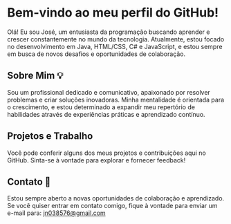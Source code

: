 # Bem-vindo ao meu perfil do GitHub!

Olá! Eu sou José, um entusiasta da programação buscando aprender e crescer constantemente no mundo da tecnologia. Atualmente, estou focado no desenvolvimento em Java, HTML/CSS, C# e JavaScript, e estou sempre em busca de novos desafios e oportunidades de colaboração.

## Sobre Mim 💡
Sou um profissional dedicado e comunicativo, apaixonado por resolver problemas e criar soluções inovadoras. Minha mentalidade é orientada para o crescimento, e estou determinado a expandir meu repertório de habilidades através de experiências práticas e aprendizado contínuo.

## Projetos e Trabalho
Você pode conferir alguns dos meus projetos e contribuições aqui no GitHub. Sinta-se à vontade para explorar e fornecer feedback!

## Contato 📧
Estou sempre aberto a novas oportunidades de colaboração e aprendizado. Se você quiser entrar em contato comigo, fique à vontade para enviar um e-mail para: jn038576@gmail.com
